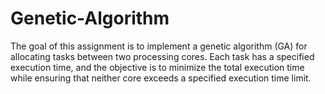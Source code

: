 # Genetic-Algorithm
The goal of this assignment is to implement a genetic algorithm (GA) for allocating tasks between two processing cores. Each task has a specified execution time, and the objective is to minimize the total execution time while ensuring that neither core exceeds a specified execution time limit.
